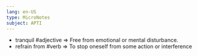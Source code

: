 ```yaml
---
lang: en-US
type: MicroNotes
subject: APTI
---
```

- tranquil #adjective => Free from emotional or mental disturbance.
- refrain from #verb => To stop oneself from some action or interference